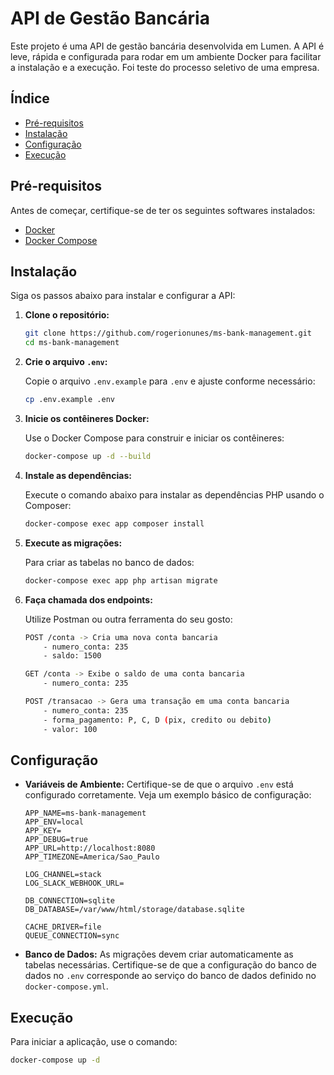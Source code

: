 # API de Gestão Bancária

Este projeto é uma API de gestão bancária desenvolvida em Lumen. A API é leve, rápida e configurada para rodar em um ambiente Docker para facilitar a instalação e a execução. Foi teste do processo seletivo de uma empresa.

## Índice

- [Pré-requisitos](#pré-requisitos)
- [Instalação](#instalação)
- [Configuração](#configuração)
- [Execução](#execução)

## Pré-requisitos

Antes de começar, certifique-se de ter os seguintes softwares instalados:

- [Docker](https://www.docker.com/get-started)
- [Docker Compose](https://docs.docker.com/compose/install/)

## Instalação

Siga os passos abaixo para instalar e configurar a API:

1. **Clone o repositório:**

    ```bash
    git clone https://github.com/rogerionunes/ms-bank-management.git
    cd ms-bank-management
    ```

2. **Crie o arquivo `.env`:**

    Copie o arquivo `.env.example` para `.env` e ajuste conforme necessário:

    ```bash
    cp .env.example .env
    ```

3. **Inicie os contêineres Docker:**

    Use o Docker Compose para construir e iniciar os contêineres:

    ```bash
    docker-compose up -d --build
    ```

4. **Instale as dependências:**

    Execute o comando abaixo para instalar as dependências PHP usando o Composer:

    ```bash
    docker-compose exec app composer install
    ```

5. **Execute as migrações:**

    Para criar as tabelas no banco de dados:

    ```bash
    docker-compose exec app php artisan migrate
    ```

5. **Faça chamada dos endpoints:**

    Utilize Postman ou outra ferramenta do seu gosto:

    ```bash
    POST /conta -> Cria uma nova conta bancaria
        - numero_conta: 235
        - saldo: 1500

    GET /conta -> Exibe o saldo de uma conta bancaria
        - numero_conta: 235

    POST /transacao -> Gera uma transação em uma conta bancaria
        - numero_conta: 235
        - forma_pagamento: P, C, D (pix, credito ou debito)
        - valor: 100
    ```

## Configuração

- **Variáveis de Ambiente:** Certifique-se de que o arquivo `.env` está configurado corretamente. Veja um exemplo básico de configuração:

    ```env
    APP_NAME=ms-bank-management
    APP_ENV=local
    APP_KEY=
    APP_DEBUG=true
    APP_URL=http://localhost:8080
    APP_TIMEZONE=America/Sao_Paulo

    LOG_CHANNEL=stack
    LOG_SLACK_WEBHOOK_URL=

    DB_CONNECTION=sqlite
    DB_DATABASE=/var/www/html/storage/database.sqlite

    CACHE_DRIVER=file
    QUEUE_CONNECTION=sync
    ```

- **Banco de Dados:** As migrações devem criar automaticamente as tabelas necessárias. Certifique-se de que a configuração do banco de dados no `.env` corresponde ao serviço do banco de dados definido no `docker-compose.yml`.

## Execução

Para iniciar a aplicação, use o comando:

```bash
docker-compose up -d
